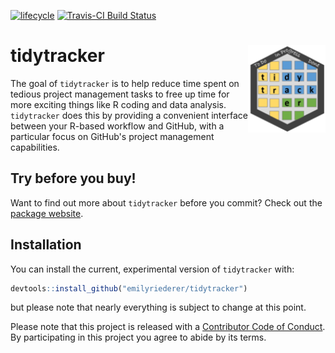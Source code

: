 [![lifecycle](https://img.shields.io/badge/lifecycle-experimental-orange.svg)](https://www.tidyverse.org/lifecycle/#experimental)
[![Travis-CI Build Status](https://travis-ci.org/emilyriederer/tidytracker.svg?branch=master)](https://travis-ci.org/emilyriederer/tidytracker)

# tidytracker <img src="man/figures/logo.png" align="right" height=140/>

The goal of `tidytracker` is to help reduce time spent on tedious project management tasks to free up time for more exciting things like R coding and data analysis. `tidytracker` does this by providing a convenient interface between your R-based workflow and GitHub, with a particular focus on GitHub's project management capabilities.

## Try before you buy!

Want to find out more about `tidytracker` before you commit? Check out the [package website](https://github.com/pages/emilyriederer/tidytracker/).

## Installation

You can install the current, experimental version of `tidytracker` with:

``` r
devtools::install_github("emilyriederer/tidytracker")
```

but please note that nearly everything is subject to change at this point.


 Please note that this project is released with a [Contributor Code of Conduct](CODE_OF_CONDUCT.md).
  By participating in this project you agree to abide by its terms.
